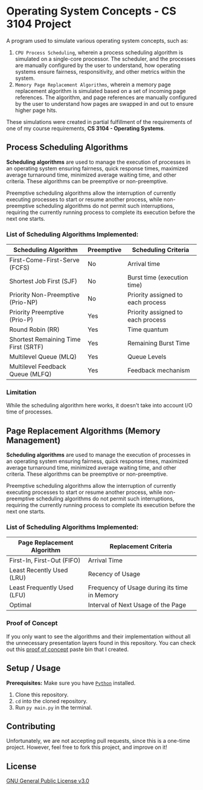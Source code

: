 # Operating System Concepts - CS 3104 Project

A program used to simulate various operating system concepts, such as:
1. `CPU Process Scheduling`, wherein a process scheduling algorithm is simulated on a single-core processor. The scheduler, and the processes are manually configured by the user to understand, how operating systems ensure fairness, responsitivity, and other metrics within the system.
2. `Memory Page Replacement Algorithms`, wherein a memory page replacement algorithm is simulated based on a set of incoming page references. The algorithm, and page references are manually configured by the user to understand how pages are swapped in and out to ensure higher page hits.

These simulations were created in partial fulfillment of the requirements of one of my course requirements, **CS 3104 - Operating Systems**.

## Process Scheduling Algorithms

**Scheduling algorithms** are used to manage the execution of processes in an operating system ensuring fairness, quick response times, maximized average turnaround time, minimized average waiting time, and other criteria. These algorithms can be preemptive or non-preemptive. 

Preemptive scheduling algorithms allow the interruption of currently executing processes to start or resume another process, while non-preemptive scheduling algorithms do not permit such interruptions, requiring the currently running process to complete its execution before the next one starts.

### List of Scheduling Algorithms Implemented:
| Scheduling Algorithm                 | Preemptive | Scheduling Criteria               |
| ------------------------------------ | ---------- | --------------------------------- |
| First-Come-First-Serve (FCFS)        | No         | Arrival time                      |
| Shortest Job First (SJF)             | No         | Burst time (execution time)       |
| Priority Non-Preemptive (Prio-NP)    | No         | Priority assigned to each process |
| Priority Preemptive (Prio-P)         | Yes        | Priority assigned to each process |
| Round Robin (RR)                     | Yes        | Time quantum                      |
| Shortest Remaining Time First (SRTF) | Yes        | Remaining Burst Time              |
| Multilevel Queue (MLQ)               | Yes        | Queue Levels                      |
| Multilevel Feedback Queue (MLFQ)     | Yes        | Feedback mechanism                |


### Limitation
While the scheduling algorithm here works, it doesn't take into account I/O time of processes.

## Page Replacement Algorithms (Memory Management)

**Scheduling algorithms** are used to manage the execution of processes in an operating system ensuring fairness, quick response times, maximized average turnaround time, minimized average waiting time, and other criteria. These algorithms can be preemptive or non-preemptive. 

Preemptive scheduling algorithms allow the interruption of currently executing processes to start or resume another process, while non-preemptive scheduling algorithms do not permit such interruptions, requiring the currently running process to complete its execution before the next one starts.

### List of Scheduling Algorithms Implemented:
| Page Replacement Algorithm           | Replacement Criteria                         |
| ------------------------------------ | -------------------------------------------- |
| First-In, First-Out (FIFO)           | Arrival Time                                 |
| Least Recently Used (LRU)            | Recency of Usage                             |
| Least Frequently Used (LFU)          | Frequency of Usage during its time in Memory |
| Optimal                              | Interval of Next Usage of the Page           |

### Proof of Concept
If you only want to see the algorithms and their implementation without all the unnecessary presentation layers found in this repository. You can check out this [proof of concept](https://pastebin.com/Ser69ScW) paste bin that I created.

## Setup / Usage

**Prerequisites:** Make sure you have [`Python`](https://www.python.org/downloads/) installed.
1. Clone this repository.
2. `cd` into the cloned repository.
3. Run `py main.py` in the terminal.

## Contributing

Unfortunately, we are not accepting pull requests, since this is a one-time project. However, feel free to fork this project, and improve on it!

## License

[GNU General Public License v3.0](https://github.com/LaplaceXD/CpuScheduling/blob/master/LICENSE)
